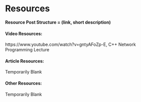 # Resources

**Resource Post Structure = (link, short description)**

<h4><b>Video Resources:</h4></b>
https://www.youtube.com/watch?v=gntyAFoZp-E, C++ Network Programming Lecture

<h4><b>Article Resources:</h4></b>
Temporarily Blank

<h4><b>Other Resources:</h4></b>

Temporarily Blank
